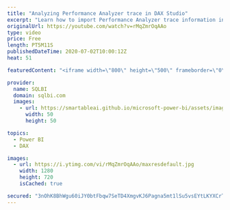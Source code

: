 ```yaml
---
title: "Analyzing Performance Analyzer trace in DAX Studio"
excerpt: "Learn how to import Performance Analyzer trace information in DAX Studio and find more insights about report performance. How to learn DAX: https://www.sqlbi.com/guides/dax/ DAX Studio: https://daxstudio.org/"
originalUrl: https://youtube.com/watch?v=rMqZmrOqAAo
type: video
price: Free
length: PT5M11S
publishedDateTime: 2020-07-02T10:00:12Z
heat: 51

featuredContent: "<iframe width=\"800\" height=\"500\" frameborder=\"0\" src=\"https://www.youtube.com/embed/rMqZmrOqAAo\" allow=\"accelerometer; autoplay; encrypted-media; gyroscope; picture-in-picture\" allowfullscreen></iframe>"

provider:
  name: SQLBI
  domain: sqlbi.com
  images:
    - url: https://smartableai.github.io/microsoft-power-bi/assets/images/organizations/sqlbi.com-50x50.jpg
      width: 50
      height: 50

topics:
  - Power BI
  - DAX

images:
  - url: https://i.ytimg.com/vi/rMqZmrOqAAo/maxresdefault.jpg
    width: 1280
    height: 720
    isCached: true

secured: "3nOhK8BhWgu60iJY0btFbqw7SeTD4XmgvKJ6Pagna5mt1lSu5vsEYtLKYXCrTkaRGN9n7gzY53HHAXVDHp1U/HbzYu/DwtHxRsK8PL1nJgLiiUJ3leop8tfzsIk8Ig4RnUkQ/dTvW6EUOYfbZ+pb269pr6/W7BCq0ekxPHa36RQsB9SNJzxSEkhFmt6z6LaYIBMcRZYk4d7WYe5UNQK9ktSYpurjyJDpd/qFzrsT7S0nPaTctVxfMU6tgnhIA3mKG1/b56Avponovu8xc7I/SBwAPE/r5EUl5b4Lek+3v7JJGS3+e54cshmTC7dRVXXi8Zx9KORe8yxbxRsYfcsOJkaYUCs90D+L6h5cm6r/8iTVsi3ihBQIx8hL9Z2uX+GX+y6P2ezq09v/4gxH3f1yW0tIhSOrYZyQGmi5IgfTRW4=;+VvyG5E064A/Udkf9ppEqw=="
---
```


